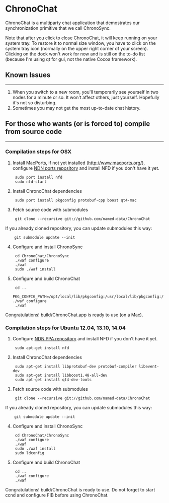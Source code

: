 ChronoChat
==========

ChronoChat is a multiparty chat application that demostrates our synchronization primitive that we call ChronoSync.

Note that after you click to close ChronoChat, it will keep running on your system tray. To restore it to normal size window, you have to click on the system tray icon (normally on the upper right corner of your screen). Clicking on the dock won't work for now and is still on the to-do list (because I'm using qt for gui, not the native Cocoa framework).

## Known Issues
---------------

1. When you switch to a new room, you'll temporarily see yourself in two nodes for a minute or so. It won't affect others, just yourself. Hopefully it's not so disturbing.
2. Sometimes you may not get the most up-to-date chat history.

## For those who wants (or is forced to) compile from source code
-----------------------------------------------------------------

### Compilation steps for OSX

1. Install MacPorts, if not yet installed (http://www.macports.org/), configure [NDN ports repository](http://named-data.net/doc/NFD/current/FAQ.html#how-to-start-using-ndn-macports-repository-on-osx) and install NFD if you don't have it yet.

        sudo port install nfd
        sudo nfd-start

2. Install ChronoChat dependencies

        sudo port install pkgconfig protobuf-cpp boost qt4-mac

3. Fetch source code with submodules

        git clone --recursive git://github.com/named-data/ChronoChat

If you already cloned repository, you can update submodules this way:

        git submodule update --init

4. Configure and install ChronoSync

        cd ChronoChat/ChronoSync
        ./waf configure
        ./waf
        sudo ./waf install

5. Configure and build ChronoChat

        cd ..
        PKG_CONFIG_PATH=/opt/local/lib/pkgconfig:/usr/local/lib/pkgconfig:/usr/lib/pkgconfig ./waf configure
        ./waf

Congratulations! build/ChronoChat.app is ready to use (on a Mac).

### Compilation steps for Ubuntu 12.04, 13.10, 14.04

1. Configure [NDN PPA repository](http://named-data.net/doc/NFD/current/FAQ.html#how-to-start-using-ndn-ppa-repository-on-ubuntu-linux) and install NFD if you don't have it yet.

        sudo apt-get install nfd

2. Install ChronoChat dependencies

        sudo apt-get install libprotobuf-dev protobuf-compiler libevent-dev
        sudo apt-get install libboost1.48-all-dev
        sudo apt-get install qt4-dev-tools

3. Fetch source code with submodules

        git clone --recursive git://github.com/named-data/ChronoChat

If you already cloned repository, you can update submodules this way:

	    git submodule update --init

4. Configure and install ChronoSync

        cd ChronoChat/ChronoSync
        ./waf configure
        ./waf
        sudo ./waf install
        sudo ldconfig

5. Configure and build ChronoChat

        cd ..
        ./waf configure
        ./waf

Congratulations! build/ChronoChat is ready to use.  Do not forget to start ccnd and configure FIB before using ChronoChat.
